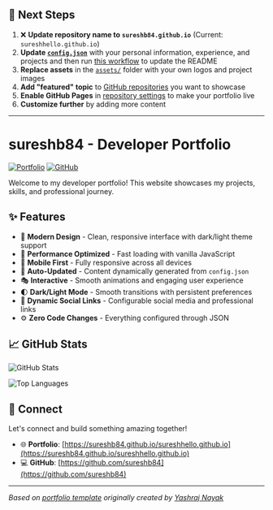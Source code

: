 ## 🚀 Next Steps

1. ❌ **Update repository name to `sureshb84.github.io`** (Current: `sureshhello.github.io`)
2. **Update [`config.json`](https://github.com/sureshb84/sureshhello.github.io/blob/main/config.json)** with your personal information, experience, and projects and then run [this workflow](https://github.com/sureshb84/sureshhello.github.io/actions/workflows/update-readme.yml) to update the README
3. **Replace assets** in the [`assets/`](https://github.com/sureshb84/sureshhello.github.io/tree/main/assets/) folder with your own logos and project images
4. **Add "featured" topic** to [GitHub repositories](https://github.com/sureshb84?tab=repositories) you want to showcase
5. **Enable GitHub Pages** in [repository settings](https://github.com/sureshb84/sureshhello.github.io/settings/pages) to make your portfolio live
6. **Customize further** by adding more content

---

# sureshb84 - Developer Portfolio

<div align="left">
  
[![Portfolio](https://img.shields.io/badge/🌐_Visit_Portfolio-Live-brightgreen?style=for-the-badge)](https://sureshb84.github.io/sureshhello.github.io)
[![GitHub](https://img.shields.io/badge/GitHub-Profile-181717?style=for-the-badge&logo=github)](https://github.com/sureshb84)

</div>

Welcome to my developer portfolio! This website showcases my projects, skills, and professional journey.

## ✨ Features

- 🎨 **Modern Design** - Clean, responsive interface with dark/light theme support
- 🚀 **Performance Optimized** - Fast loading with vanilla JavaScript
- 📱 **Mobile First** - Fully responsive across all devices
- 🔄 **Auto-Updated** - Content dynamically generated from `config.json`
- 🎭 **Interactive** - Smooth animations and engaging user experience
- 🌓 **Dark/Light Mode** - Smooth transitions with persistent preferences
- 🔗 **Dynamic Social Links** - Configurable social media and professional links
- ⚙️ **Zero Code Changes** - Everything configured through JSON

## 📈 GitHub Stats

<div align="left">

![GitHub Stats](https://github-readme-stats.vercel.app/api?username=sureshb84&theme=dark&hide_border=true&include_all_commits=true&count_private=true)

![Top Languages](https://github-readme-stats.vercel.app/api/top-langs/?username=sureshb84&theme=dark&hide_border=true&include_all_commits=true&count_private=true&layout=compact)

</div>

## 🤝 Connect

Let's connect and build something amazing together!

- 🌐 **Portfolio**: [https://sureshb84.github.io/sureshhello.github.io](https://sureshb84.github.io/sureshhello.github.io)
- 💻 **GitHub**: [https://github.com/sureshb84](https://github.com/sureshb84)

---

*Based on [portfolio template](https://github.com/yashrajnayak/developer-portfolio) originally created by [Yashraj Nayak](https://github.com/yashrajnayak)*